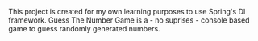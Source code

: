 This project is created for my own learning purposes to use Spring's DI framework. 
Guess The Number Game is a - no suprises - console based game to guess randomly generated numbers.  
